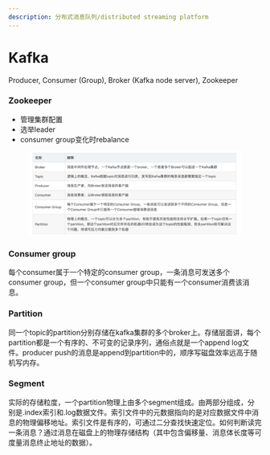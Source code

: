 ```yaml
---
description: 分布式消息队列/distributed streaming platform
---
```


# Kafka

Producer, Consumer (Group), Broker (Kafka node server), Zookeeper

### Zookeeper

* 管理集群配置
* 选举leader
* consumer group变化时rebalance

<figure><img src="../.gitbook/assets/kafka components.png" alt=""><figcaption></figcaption></figure>

### Consumer group

每个consumer属于一个特定的consumer group，一条消息可发送多个consumer group，但一个consumer group中只能有一个consumer消费该消息。

### Partition

同一个topic的partition分别存储在kafka集群的多个broker上。存储层面讲，每个partition都是一个有序的、不可变的记录序列，通俗点就是一个append log文件。producer push的消息是append到partition中的，顺序写磁盘效率远高于随机写内存。

### Segment

实际的存储粒度，一个partition物理上由多个segment组成。由两部分组成，分别是.index索引和.log数据文件。索引文件中的元数据指向的是对应数据文件中消息的物理偏移地址。索引文件是有序的，可通过二分查找快速定位。如何判断读完一条消息？通过消息在磁盘上的物理存储结构（其中包含偏移量、消息体长度等可度量消息终止地址的数据）。

